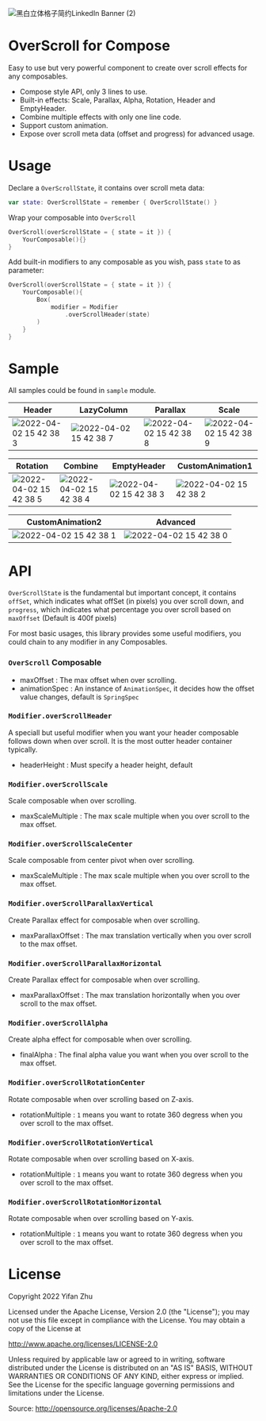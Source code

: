 ![黑白立体格子简约LinkedIn Banner (2)](https://user-images.githubusercontent.com/3753079/161373650-8e533f1a-e047-4da1-b5d0-eb29b54a7d12.png)


# OverScroll for Compose

Easy to use but very powerful component to create over scroll effects for any composables. 

- Compose style API, only 3 lines to use.
- Built-in effects: Scale, Parallax, Alpha, Rotation, Header and EmptyHeader.
- Combine multiple effects with only one line code.
- Support custom animation.
- Expose over scroll meta data (offset and progress) for advanced usage.

# Usage
Declare a `OverScrollState`, it contains over scroll meta data:

```kotlin
var state: OverScrollState = remember { OverScrollState() }
```

Wrap your composable into `OverScroll`

```kotlin
OverScroll(overScrollState = { state = it }) {
    YourComposable(){}
}
```

Add built-in modifiers to any composable as you wish, pass `state` to as parameter: 
```kotlin
OverScroll(overScrollState = { state = it }) {
    YourComposable(){
        Box(
            modifier = Modifier
                .overScrollHeader(state)
        )
    }
}
```

# Sample
All samples could be found in `sample` module.

|Header|LazyColumn|Parallax|Scale|
|------|----------|--------|-----|
|![2022-04-02 15 42 38 3](https://user-images.githubusercontent.com/3753079/161372784-45e79714-39c2-4bb8-86dd-640414d06856.gif)|![2022-04-02 15 42 38 7](https://user-images.githubusercontent.com/3753079/161372773-c714b999-6dd6-4744-8f90-b1ae4ab0a183.gif)|![2022-04-02 15 42 38 8](https://user-images.githubusercontent.com/3753079/161372763-bce242b4-e788-4ad3-bcc5-db7ed3a45fed.gif)|![2022-04-02 15 42 38 9](https://user-images.githubusercontent.com/3753079/161372825-8807a4db-de9b-4e9b-8434-784ab63d352f.gif)|

|Rotation|Combine|EmptyHeader|CustomAnimation1|
|------|----------|----------|----------------|
|![2022-04-02 15 42 38 5](https://user-images.githubusercontent.com/3753079/161372867-5a4e3e89-8dd7-4415-a410-d88f7d0bca13.gif)|![2022-04-02 15 42 38 4](https://user-images.githubusercontent.com/3753079/161372869-df4eb9ea-c57b-4068-a0e5-7d1ec1ee2716.gif)|![2022-04-02 15 42 38 3](https://user-images.githubusercontent.com/3753079/161372877-53e2a6bc-7f6c-4772-b614-e5ace778cf47.gif)|![2022-04-02 15 42 38 2](https://user-images.githubusercontent.com/3753079/161372882-8a83945f-0022-4918-b8b5-9863c24399b1.gif)|


|CustomAnimation2|Advanced|
|----------------|--------|
|![2022-04-02 15 42 38 1](https://user-images.githubusercontent.com/3753079/161372912-654522f0-21a3-4f6f-acf8-394e13e6c3d0.gif)|![2022-04-02 15 42 38 0](https://user-images.githubusercontent.com/3753079/161372920-75f3c96a-e5d9-469b-888c-c773c028df00.gif)|



# API
`OverScrollState` is the fundamental but important concept, it contains `offSet`, which indicates what offSet (in pixels) you over scroll down, and `progress`, which indicates what percentage you over scroll based on `maxOffset` (Default is 400f pixels)

For most basic usages, this library provides some useful modifiers, you could chain to any modifier in any Composables.

### `OverScroll` Composable

- maxOffset :  The max offset when over scrolling.
- animationSpec :  An instance of `AnimationSpec`, it decides how the offset value changes, default is `SpringSpec`

### `Modifier.overScrollHeader`

A speciall but useful modifier when you want your header composable follows down when over scroll. It is the most outter  header container typically.

-  headerHeight : Must specify a header height, default 


### `Modifier.overScrollScale`

Scale composable when over scrolling.

-  maxScaleMultiple : The max scale multiple when you over scroll to the max offset.

### `Modifier.overScrollScaleCenter`

Scale composable from center pivot  when over scrolling.

-  maxScaleMultiple : The max scale multiple when you over scroll to the max offset.

### `Modifier.overScrollParallaxVertical`

Create Parallax effect for composable when over scrolling.

-  maxParallaxOffset : The max translation vertically when you over scroll to the max offset.

### `Modifier.overScrollParallaxHorizontal`

Create Parallax effect for composable when over scrolling.

-  maxParallaxOffset : The max translation horizontally when you over scroll to the max offset.

### `Modifier.overScrollAlpha`

Create alpha effect for composable when over scrolling.

-  finalAlpha : The final alpha value you want when you over scroll to the max offset.

### `Modifier.overScrollRotationCenter`

Rotate composable when over scrolling based on Z-axis.

-  rotationMultiple : `1` means you want to rotate 360 degress when you over scroll to the max offset.


### `Modifier.overScrollRotationVertical`

Rotate composable when over scrolling based on X-axis.

-  rotationMultiple : `1` means you want to rotate 360 degress when you over scroll to the max offset.

### `Modifier.overScrollRotationHorizontal`

Rotate composable when over scrolling based on Y-axis.

-  rotationMultiple : `1` means you want to rotate 360 degress when you over scroll to the max offset.


# License

Copyright 2022 Yifan Zhu

Licensed under the Apache License, Version 2.0 (the "License");
you may not use this file except in compliance with the License.
You may obtain a copy of the License at

http://www.apache.org/licenses/LICENSE-2.0

Unless required by applicable law or agreed to in writing, software
distributed under the License is distributed on an "AS IS" BASIS,
WITHOUT WARRANTIES OR CONDITIONS OF ANY KIND, either express or implied.
See the License for the specific language governing permissions and
limitations under the License.

Source: http://opensource.org/licenses/Apache-2.0

